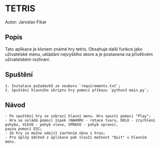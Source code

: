 # TETRIS
Autor: Jaroslav Fikar

## Popis 
Tato aplikace je klonem známé hry tetris. Obsahuje další funkce jako uživatelské menu, ukládání nejvyššího skore a je postavena na přívětivém uživatelském rozhraní.

## Spuštění
    1. Instalace požadavků ze souboru `requirements.txt`;
    2. Spuštění hlavního skriptu hry pomocí příkazu `python3 main.py`;
    
## Návod
    - Po spuštění hry se zobrazí hlavní menu. Hru spustí pomocí "Play";
    - Hra se ovládá pomocí šipek (NAHORU - rotace tvaru, DOLU - zrychlení pohybu, VLEVO - pohyb vlevo, VPRAVO - pohyb vpravo), 
    pauza pomocí ESC;
    - Ze hry je možno odejít zavřením okna s hrou;
    - Pro úplný odchod z aplikace pak slouží možnost "Quit" v hlavním menu.